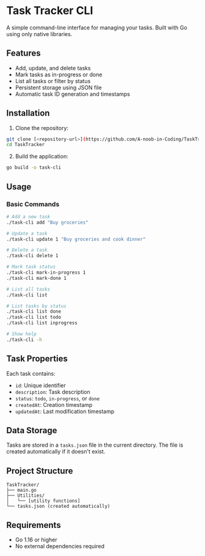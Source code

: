# Task Tracker CLI

A simple command-line interface for managing your tasks. Built with Go using only native libraries.

## Features

- Add, update, and delete tasks
- Mark tasks as in-progress or done
- List all tasks or filter by status
- Persistent storage using JSON file
- Automatic task ID generation and timestamps

## Installation

1. Clone the repository:
```bash
git clone [<repository-url>](https://github.com/A-noob-in-Coding/TaskTracker-CLI-GoLang.git)
cd TaskTracker
```

2. Build the application:
```bash
go build -o task-cli
```

## Usage

### Basic Commands

```bash
# Add a new task
./task-cli add "Buy groceries"

# Update a task
./task-cli update 1 "Buy groceries and cook dinner"

# Delete a task
./task-cli delete 1

# Mark task status
./task-cli mark-in-progress 1
./task-cli mark-done 1

# List all tasks
./task-cli list

# List tasks by status
./task-cli list done
./task-cli list todo  
./task-cli list inprogress

# Show help
./task-cli -h
```

## Task Properties

Each task contains:
- `id`: Unique identifier
- `description`: Task description
- `status`: `todo`, `in-progress`, or `done`
- `createdAt`: Creation timestamp
- `updatedAt`: Last modification timestamp

## Data Storage

Tasks are stored in a `tasks.json` file in the current directory. The file is created automatically if it doesn't exist.

## Project Structure

```
TaskTracker/
├── main.go
├── Utilities/
│   └── [utility functions]
└── tasks.json (created automatically)
```

## Requirements

- Go 1.16 or higher
- No external dependencies required
